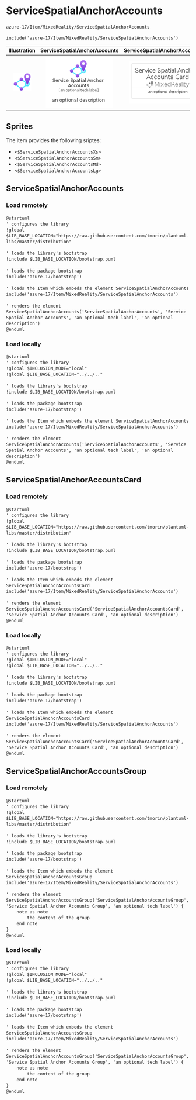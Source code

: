 # ServiceSpatialAnchorAccounts


```text
azure-17/Item/MixedReality/ServiceSpatialAnchorAccounts
```

```text
include('azure-17/Item/MixedReality/ServiceSpatialAnchorAccounts')
```



| Illustration | ServiceSpatialAnchorAccounts | ServiceSpatialAnchorAccountsCard | ServiceSpatialAnchorAccountsGroup |
| :---: | :---: | :---: | :---: |
| ![illustration for Illustration](../../../azure-17/Item/MixedReality/ServiceSpatialAnchorAccounts.png) | ![illustration for ServiceSpatialAnchorAccounts](../../../azure-17/Item/MixedReality/ServiceSpatialAnchorAccounts.Local.png) | ![illustration for ServiceSpatialAnchorAccountsCard](../../../azure-17/Item/MixedReality/ServiceSpatialAnchorAccountsCard.Local.png) | ![illustration for ServiceSpatialAnchorAccountsGroup](../../../azure-17/Item/MixedReality/ServiceSpatialAnchorAccountsGroup.Local.png) |



## Sprites
The item provides the following sriptes:

- `<$ServiceSpatialAnchorAccountsXs>`
- `<$ServiceSpatialAnchorAccountsSm>`
- `<$ServiceSpatialAnchorAccountsMd>`
- `<$ServiceSpatialAnchorAccountsLg>`





## ServiceSpatialAnchorAccounts

### Load remotely
```plantuml
@startuml
' configures the library
!global $LIB_BASE_LOCATION="https://raw.githubusercontent.com/tmorin/plantuml-libs/master/distribution"

' loads the library's bootstrap
!include $LIB_BASE_LOCATION/bootstrap.puml

' loads the package bootstrap
include('azure-17/bootstrap')

' loads the Item which embeds the element ServiceSpatialAnchorAccounts
include('azure-17/Item/MixedReality/ServiceSpatialAnchorAccounts')

' renders the element
ServiceSpatialAnchorAccounts('ServiceSpatialAnchorAccounts', 'Service Spatial Anchor Accounts', 'an optional tech label', 'an optional description')
@enduml
```

### Load locally
```plantuml
@startuml
' configures the library
!global $INCLUSION_MODE="local"
!global $LIB_BASE_LOCATION="../../.."

' loads the library's bootstrap
!include $LIB_BASE_LOCATION/bootstrap.puml

' loads the package bootstrap
include('azure-17/bootstrap')

' loads the Item which embeds the element ServiceSpatialAnchorAccounts
include('azure-17/Item/MixedReality/ServiceSpatialAnchorAccounts')

' renders the element
ServiceSpatialAnchorAccounts('ServiceSpatialAnchorAccounts', 'Service Spatial Anchor Accounts', 'an optional tech label', 'an optional description')
@enduml
```

## ServiceSpatialAnchorAccountsCard

### Load remotely
```plantuml
@startuml
' configures the library
!global $LIB_BASE_LOCATION="https://raw.githubusercontent.com/tmorin/plantuml-libs/master/distribution"

' loads the library's bootstrap
!include $LIB_BASE_LOCATION/bootstrap.puml

' loads the package bootstrap
include('azure-17/bootstrap')

' loads the Item which embeds the element ServiceSpatialAnchorAccountsCard
include('azure-17/Item/MixedReality/ServiceSpatialAnchorAccounts')

' renders the element
ServiceSpatialAnchorAccountsCard('ServiceSpatialAnchorAccountsCard', 'Service Spatial Anchor Accounts Card', 'an optional description')
@enduml
```

### Load locally
```plantuml
@startuml
' configures the library
!global $INCLUSION_MODE="local"
!global $LIB_BASE_LOCATION="../../.."

' loads the library's bootstrap
!include $LIB_BASE_LOCATION/bootstrap.puml

' loads the package bootstrap
include('azure-17/bootstrap')

' loads the Item which embeds the element ServiceSpatialAnchorAccountsCard
include('azure-17/Item/MixedReality/ServiceSpatialAnchorAccounts')

' renders the element
ServiceSpatialAnchorAccountsCard('ServiceSpatialAnchorAccountsCard', 'Service Spatial Anchor Accounts Card', 'an optional description')
@enduml
```

## ServiceSpatialAnchorAccountsGroup

### Load remotely
```plantuml
@startuml
' configures the library
!global $LIB_BASE_LOCATION="https://raw.githubusercontent.com/tmorin/plantuml-libs/master/distribution"

' loads the library's bootstrap
!include $LIB_BASE_LOCATION/bootstrap.puml

' loads the package bootstrap
include('azure-17/bootstrap')

' loads the Item which embeds the element ServiceSpatialAnchorAccountsGroup
include('azure-17/Item/MixedReality/ServiceSpatialAnchorAccounts')

' renders the element
ServiceSpatialAnchorAccountsGroup('ServiceSpatialAnchorAccountsGroup', 'Service Spatial Anchor Accounts Group', 'an optional tech label') {
    note as note
        the content of the group
    end note
}
@enduml
```

### Load locally
```plantuml
@startuml
' configures the library
!global $INCLUSION_MODE="local"
!global $LIB_BASE_LOCATION="../../.."

' loads the library's bootstrap
!include $LIB_BASE_LOCATION/bootstrap.puml

' loads the package bootstrap
include('azure-17/bootstrap')

' loads the Item which embeds the element ServiceSpatialAnchorAccountsGroup
include('azure-17/Item/MixedReality/ServiceSpatialAnchorAccounts')

' renders the element
ServiceSpatialAnchorAccountsGroup('ServiceSpatialAnchorAccountsGroup', 'Service Spatial Anchor Accounts Group', 'an optional tech label') {
    note as note
        the content of the group
    end note
}
@enduml
```

